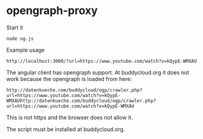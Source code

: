 # opengraph-proxy

Start it
```
node og.js
```

Example usage

```
http://localhost:3000/?url=https://www.youtube.com/watch?v=kQypE-WMXAU
```

The angular client has opengraph support. At buddycloud.org it does not work because the 
opengraph is loaded from here:
```
http://datenkueche.com/buddycloud/ogp/crawler.php?url=https://www.youtube.com/watch?v=kQypE-WMXAUhttp://datenkueche.com/buddycloud/ogp/crawler.php?url=https://www.youtube.com/watch?v=kQypE-WMXAU
```
This is not https and the browser does not allow it.

The script must be installed at buddycloud.org.
